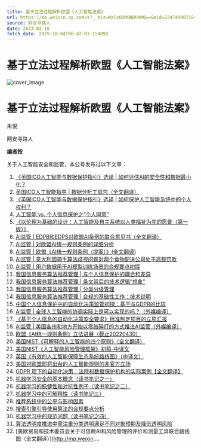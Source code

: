 ```yaml
---
title: 基于立法过程解析欧盟《人工智能法案》
url: https://mp.weixin.qq.com/s?__biz=MzIxODM0NDU4MQ==&mid=2247499071&idx=1&sn=41fc1c89c50b436ef2871faffc2f66aa&chksm=97e940d5a09ec9c3fa5e5fb3c552c6b04a2d2e7b028b680dca04e3c9382f1c89c3fedc21c0b2&scene=58&subscene=0#rd
source: 网安寻路人
date: 2023-02-16
fetch_date: 2025-10-04T06:47:03.154092
---
```


# 基于立法过程解析欧盟《人工智能法案》

![cover_image](https://mmbiz.qpic.cn/mmbiz_jpg/jErr674f9m8rgOoxzSeegGeVS5UTXdkrM528QjkrN2Gibv0aicwygPsp1gSpqOBaOfOnl1EJbGaumu1rSmKEPISQ/0?wx_fmt=jpeg)

# 基于立法过程解析欧盟《人工智能法案》

朱悦

网安寻路人

**编者按**

关于人工智能安全和监管，本公号发布过以下文章：

1. [《英国ICO人工智能与数据保护指引》选译 | 如何评估AI的安全性和数据最小化？](http://mp.weixin.qq.com/s?__biz=MzIxODM0NDU4MQ==&mid=2247490369&idx=1&sn=7f628b0a227cc4ed5109aaf3b90883a9&chksm=97eaa6aba09d2fbd0a59bdf0376c067783a8b79a6d9e159641c4728f7cd4063ee80cd1158dc9&scene=21#wechat_redirect)
2. [英国ICO人工智能指导 | 数据分析工具包（全文翻译）](http://mp.weixin.qq.com/s?__biz=MzIxODM0NDU4MQ==&mid=2247491455&idx=1&sn=0ab1756a63f56cae63936e3958587933&chksm=97eaa295a09d2b83e1c7440a22915ea671cab76bff47bb19fcd623fabf26bbdf54b603cd665d&scene=21#wechat_redirect)
3. [《英国ICO人工智能与数据保护指引》选译 | 如何保护人工智能系统中的个人权利？](http://mp.weixin.qq.com/s?__biz=MzIxODM0NDU4MQ==&mid=2247490339&idx=1&sn=4ea2af025cdad3d46e7d92a24f76e860&chksm=97eaa6c9a09d2fdf6b2e37475479abbc4a9bc35e4ea9dc0ef29b1b0e727ccc82cd958ee50004&scene=21#wechat_redirect)
4. [人工智能 vs. 个人信息保护之“个人同意”](http://mp.weixin.qq.com/s?__biz=MzIxODM0NDU4MQ==&mid=2247484571&idx=1&sn=41c9d5ec201e2e1f050dd77e856993ef&chksm=97eab971a09d30673d2513c98ca1a9d572ec1ed87e01fa09cd64ba3c41af6ca57e0d3b3c369e&scene=21#wechat_redirect)
5. [《以伦理为基础的设计：人工智能及自主系统以人类福祉为先的愿景（第一版）》](http://mp.weixin.qq.com/s?__biz=MzIxODM0NDU4MQ==&mid=2247484264&idx=1&sn=dcb9e04c6f615a7c174c631ade2fa2aa&chksm=97eabe82a09d3794cb0a68a791d7a2ce009cd05c50ad423285003338c09575b6c8bd9519f812&scene=21#wechat_redirect)
6. [AI监管 | EDPB和EDPS对欧盟AI条例的联合意见书（全文翻译）](http://mp.weixin.qq.com/s?__biz=MzIxODM0NDU4MQ==&mid=2247492311&idx=1&sn=ea6f445d2fbd1389e2df697fe42539b6&chksm=97e95f3da09ed62bb16298981bd7fa2e46d53fdd97e490cd1bd2c5525a3d64796745ee65a9f1&scene=21#wechat_redirect)
7. [AI监管 | 对欧盟AI统一规则条例的详细分析](http://mp.weixin.qq.com/s?__biz=MzIxODM0NDU4MQ==&mid=2247492317&idx=1&sn=37fd2e9d5143edec9047e55776f91653&chksm=97e95f37a09ed6217aeb0ec31ec932b4111a108d4a8fd6d0826a8a8df4f5a5c1a712e05dad49&scene=21#wechat_redirect)
8. [AI监管 | 欧盟《AI统一规则条例（提案）》(全文翻译)](http://mp.weixin.qq.com/s?__biz=MzIxODM0NDU4MQ==&mid=2247492414&idx=1&sn=1c0addca9b35dfebe92c9537d5900f2a&chksm=97e95ed4a09ed7c26da4ccd52e2d8a74f114e8942ec94c7ceda2edcee403be41a2bb4ae466ee&scene=21#wechat_redirect)
9. [AI监管 | 意大利因骑手算法歧视问题对两个食物配送公司处于高额罚款](http://mp.weixin.qq.com/s?__biz=MzIxODM0NDU4MQ==&mid=2247492795&idx=1&sn=6196503c3e4306a682d220e9908cb9b1&chksm=97e95951a09ed047f5da7263e5dd9bf5426c5ebf906dfcb4bf10ff217154365d1963a4d7c850&scene=21#wechat_redirect)
10. [AI监管 | 用户数据用于AI模型训练场景的合规要点初探](http://mp.weixin.qq.com/s?__biz=MzIxODM0NDU4MQ==&mid=2247492865&idx=1&sn=813c0a010d8154c19a96b28e16504eb0&chksm=97e958eba09ed1fd26cc26fb2d8eb35fb380a386549c30b5919a6bf4602c15ba1bf270a7814b&scene=21#wechat_redirect)
11. [我国信息服务算法推荐管理 | 与个人信息保护的耦合和差异](http://mp.weixin.qq.com/s?__biz=MzIxODM0NDU4MQ==&mid=2247492942&idx=1&sn=bd14682c31904523d9ce5a60da168e3a&chksm=97e958a4a09ed1b2dbd302c0c1a8c8316da3038e783821eb7b3ef0e7efa6adbd311ae88b2cd9&scene=21#wechat_redirect)
12. [我国信息服务算法推荐管理 | 条文背后的技术逻辑“想象”](http://mp.weixin.qq.com/s?__biz=MzIxODM0NDU4MQ==&mid=2247492952&idx=1&sn=ebdb53b16ba58ab03d6b21b6557733ab&chksm=97e958b2a09ed1a431219e784dfe34c779568910bd6c5b739066ab435e3878191bc03521b8d1&scene=21#wechat_redirect)
13. [我国信息服务算法推荐管理 | 分类分级管理](http://mp.weixin.qq.com/s?__biz=MzIxODM0NDU4MQ==&mid=2247492957&idx=1&sn=30ec42429dd4a155cb491f573c711f6a&chksm=97e958b7a09ed1a17ed485076d4e7b4180523f8d7c752655a229a17424400242571eb608b90f&scene=21#wechat_redirect)
14. [我国信息服务算法推荐管理 | 合规的基础性工作：技术说明](http://mp.weixin.qq.com/s?__biz=MzIxODM0NDU4MQ==&mid=2247492965&idx=1&sn=3f5be92414a67e4a1eef6dae021806b0&chksm=97e9588fa09ed199b0923b8f179362ef8932b7f03ab125a649a11bdfad90981be35c1426ff38&scene=21#wechat_redirect)
15. [中国个人信息保护中的自动化决策监管初探：基于与GDPR的比较](http://mp.weixin.qq.com/s?__biz=MzIxODM0NDU4MQ==&mid=2247493567&idx=1&sn=e47cc742f4c2d1243e17be80478d0041&chksm=97e95a55a09ed343490132064ad60a1777c4bad8477dc590b00998a2646b981dc7e2618b5f42&scene=21#wechat_redirect)
16. [AI监管 | 全球人工智能的协调实际上是可以实现的吗？（外媒编译）](http://mp.weixin.qq.com/s?__biz=MzIxODM0NDU4MQ==&mid=2247494365&idx=1&sn=2cded410ff7c053ae1b54a9e7cf8419f&chksm=97e95737a09ede21281773b8bc36bf5eedd74f0c3398fb71fc531919b98743b970e392da6e92&scene=21#wechat_redirect)
17. [《基于个人信息的自动化决策安全要求》标准制定项目的立项汇报](http://mp.weixin.qq.com/s?__biz=MzIxODM0NDU4MQ==&mid=2247494424&idx=1&sn=4fc64514ca09561e7ca13f44847079e0&chksm=97e956f2a09edfe4d6d04dda28e14cfeca5cdc154224a2989551a585edb2db064bbb3f87232e&scene=21#wechat_redirect)
18. [AI监管 | 美国各州和地方开始以零敲碎打的方式推进AI监管（外媒编译）](http://mp.weixin.qq.com/s?__biz=MzIxODM0NDU4MQ==&mid=2247494795&idx=1&sn=9ed4c19321436f486332abda861c4535&chksm=97e95161a09ed8770598d6d6767337fed70089bb25be2393378d9ce2dda47f7c746830ffe486&scene=21#wechat_redirect)
19. [欧盟《AI统一规则条例》立法进展（截止20220430）](http://mp.weixin.qq.com/s?__biz=MzIxODM0NDU4MQ==&mid=2247494830&idx=1&sn=d878ad1eaf851a64299e3d687dda2de5&chksm=97e95144a09ed85242ba3cbc04453ff551689a1a1f0cca16562c59f93ea6ef1957fd28472138&scene=21#wechat_redirect)
20. [美国NIST《可解释的人工智能的四个原则》（全文翻译）](http://mp.weixin.qq.com/s?__biz=MzIxODM0NDU4MQ==&mid=2247494957&idx=1&sn=8a08401b96d366543d7b139ac33663ec&chksm=97e950c7a09ed9d1d6b8d2e0bc84bfe6ba62b850b0b00aa01fbd82cbfbea396f8e0953d85fb7&scene=21#wechat_redirect)
21. [美国NIST《人工智能风险管理框架》初稿-中译文](http://mp.weixin.qq.com/s?__biz=MzIxODM0NDU4MQ==&mid=2247495428&idx=1&sn=0957998109bd412f9508eef6436bbd46&chksm=97e952eea09edbf8ff12046ff0551a87032dddbebc6648b9d7803aa3defc12eae980b8ae3d56&scene=21#wechat_redirect)
22. [英国《有效的人工智能保障生态系统路线图》（中译文）](http://mp.weixin.qq.com/s?__biz=MzIxODM0NDU4MQ==&mid=2247495907&idx=1&sn=98b352b4129403e81d0e211626b0cc8f&chksm=97e94d09a09ec41f7962507e3c379938b6d5774e43af0e7a6038a91f945ed61ea1f63dbef8f9&scene=21#wechat_redirect)
23. [美国对欧盟即将出台的人工智能规则的非官方立场](http://mp.weixin.qq.com/s?__biz=MzIxODM0NDU4MQ==&mid=2247497067&idx=1&sn=8398542e4f63d2e0695850b3c7512f8c&chksm=97e94881a09ec1973dd12583eb1eb3cfc16b2f96b31be58063c1b347b4f87f6b3a49beb46538&scene=21#wechat_redirect)
24. [GDPR 项下的自动化决策：法院和数据保护机构的实际案例【全文翻译】](http://mp.weixin.qq.com/s?__biz=MzIxODM0NDU4MQ==&mid=2247497430&idx=1&sn=fbee0053decb2c2c6cd34447f3dab5bc&chksm=97e94b3ca09ec22ad0bef6b833f2e823f7c3f9e2242f07bec24b7431b9db1b9ed58b53a755f7&scene=21#wechat_redirect)
25. [机器学习安全的基本概念（读书笔记之一）](http://mp.weixin.qq.com/s?__biz=MzIxODM0NDU4MQ==&mid=2247497437&idx=1&sn=a405c84719392287556b7e9537e088dc&chksm=97e94b37a09ec221fcad4944c5328afb2602d3c49eb177988da4b6d6f42994f37ba0f4b01a20&scene=21#wechat_redirect)
26. [机器学习的稳健性和对抗性例子（读书笔记之二）](http://mp.weixin.qq.com/s?__biz=MzIxODM0NDU4MQ==&mid=2247497445&idx=1&sn=5aaf2d2be65dd5f1da100cbf825f9d0c&chksm=97e94b0fa09ec219b5da5162cdcfe4f0c5f44c806767ae85e7dff743ab337f97cc537cbc928d&scene=21#wechat_redirect)
27. [机器学习中的可解释性（读书笔记三）](http://mp.weixin.qq.com/s?__biz=MzIxODM0NDU4MQ==&mid=2247497456&idx=1&sn=47d22dbf288f38e5dece88712ffc65e4&chksm=97e94b1aa09ec20ca561c9ca4794760f4c9233435b2a5cadc6d1b56977f4bff6bb003d74e7ec&scene=21#wechat_redirect)
28. [推荐系统中的公平与影响因素](http://mp.weixin.qq.com/s?__biz=MzIxODM0NDU4MQ==&mid=2247497587&idx=1&sn=41601c1960adc0ef32da5111a057fa09&chksm=97e94a99a09ec38fde01157b9e84adb5ef4c77b3c61f7084c90b46524d5872bc434ffd0f667e&scene=21#wechat_redirect)
29. [搜索引擎引导使用算法的合规要点分析](http://mp.weixin.qq.com/s?__biz=MzIxODM0NDU4MQ==&mid=2247497602&idx=1&sn=f8462404eea4d0b2421c2f7bc22d1772&chksm=97e94a68a09ec37e4c65e5b66604c537870f322ddb801c2a11dccdf13cbcc1422f8106c3e642&scene=21#wechat_redirect)
30. [机器学习中的规范问题（读书笔记之四）](http://mp.weixin.qq.com/s?__biz=MzIxODM0NDU4MQ==&mid=2247497604&idx=1&sn=5f28dc052eef0b777a46b9aeb51e7138&chksm=97e94a6ea09ec378b4e362ba389eb1291585e2c606f9bd83ccb10e5ab6e04cac6854b6e52b66&scene=21#wechat_redirect)
31. [算法透明度推进中需注重分类透明满足不同对象预期及降低透明风险](http://mp.weixin.qq.com/s?__biz=MzIxODM0NDU4MQ==&mid=2247497610&idx=1&sn=cbacfcb68db51817cf532dc30fdce870&chksm=97e94a60a09ec3762ba2d15917cd0c524bfd69cb35ac32a8ebfc5a99bb81654ee495ac5a0102&scene=21#wechat_redirect)
32. [美欧贸易和技术委员会关于可信赖AI和风险管理的评价和测量工具联合路线图（全文翻译）](http://mp.weixin....